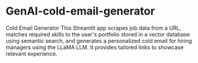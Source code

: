 # GenAI-cold-email-generator
Cold Email Generator This Streamlit app scrapes job data from a URL, matches required skills to the user's portfolio stored in a vector database using semantic search, and generates a personalized cold email for hiring managers using the LLaMA LLM. It provides tailored links to showcase relevant experience.
